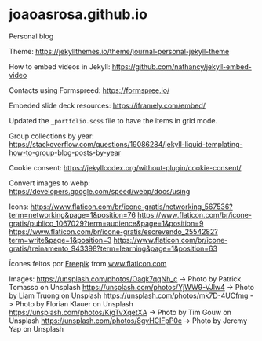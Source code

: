 # joaoasrosa.github.io
Personal blog



Theme: https://jekyllthemes.io/theme/journal-personal-jekyll-theme

How to embed videos in Jekyll: https://github.com/nathancy/jekyll-embed-video

Contacts using Formspreed: https://formspree.io/

Embeded slide deck resources: https://iframely.com/embed/

Updated the `_portfolio.scss` file to have the items in grid mode.

Group collections by year: https://stackoverflow.com/questions/19086284/jekyll-liquid-templating-how-to-group-blog-posts-by-year

Cookie consent: https://jekyllcodex.org/without-plugin/cookie-consent/

Convert images to webp: https://developers.google.com/speed/webp/docs/using

Icons:
https://www.flaticon.com/br/icone-gratis/networking_567536?term=networking&page=1&position=76
https://www.flaticon.com/br/icone-gratis/publico_1067029?term=audience&page=1&position=9
https://www.flaticon.com/br/icone-gratis/escrevendo_2554282?term=write&page=1&position=3
https://www.flaticon.com/br/icone-gratis/treinamento_943398?term=learning&page=1&position=63

Ícones feitos por <a href="https://www.flaticon.com/br/autores/freepik" title="Freepik">Freepik</a> from <a href="https://www.flaticon.com/br/" title="Flaticon"> www.flaticon.com</a>

Images:
https://unsplash.com/photos/Oaqk7qqNh_c -> Photo by Patrick Tomasso on Unsplash
https://unsplash.com/photos/YjWW9-VJlw4 -> Photo by Liam Truong on Unsplash
https://unsplash.com/photos/mk7D-4UCfmg -> Photo by Florian Klauer on Unsplash
https://unsplash.com/photos/KigTvXqetXA -> Photo by Tim Gouw on Unsplash
https://unsplash.com/photos/8gyHCIFpP0c -> Photo by Jeremy Yap on Unsplash